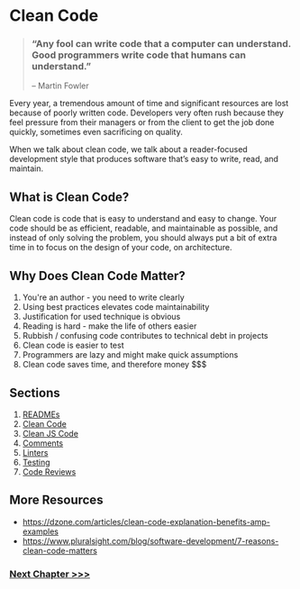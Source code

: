 # Clean Code

> ### “Any fool can write code that a computer can understand. Good programmers write code that humans can understand.” 
> – Martin Fowler

Every year, a tremendous amount of time and significant resources are lost because of poorly written code. Developers very often rush because they feel pressure from their managers or from the client to get the job done quickly, sometimes even sacrificing on quality.

When we talk about clean code, we talk about a reader-focused development style that produces software that’s easy to write, read, and maintain. 

## What is Clean Code?
Clean code is code that is easy to understand and easy to change.
Your code should be as efficient, readable, and maintainable as possible, and instead of only solving the problem, you should always put a bit of extra time in to focus on the design of your code, on architecture.

## Why Does Clean Code Matter?
1. You're an author - you need to write clearly
2. Using best practices elevates code maintainability
3. Justification for used technique is obvious
4. Reading is hard - make the life of others easier
5. Rubbish / confusing code contributes to technical debt in projects
6. Clean code is easier to test
7. Programmers are lazy and might make quick assumptions
8. Clean code saves time, and therefore money $$$

## Sections
1. [READMEs](01-readmes)
2. [Clean Code](02-clean-code)
3. [Clean JS Code](03-clean-js)
4. [Comments](04-comments)
5. [Linters](05-linter)
6. [Testing](06-testing-mocha)
7. [Code Reviews](07-code-reviews)

## More Resources
* https://dzone.com/articles/clean-code-explanation-benefits-amp-examples
* https://www.pluralsight.com/blog/software-development/7-reasons-clean-code-matters

### [Next Chapter >>>](../07-AWS-Serverless)